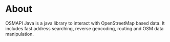 # About
OSMAPI Java is a java library to interact with OpenStreetMap based data. It includes fast address searching, reverse geocoding, routing and OSM data manipulation.


